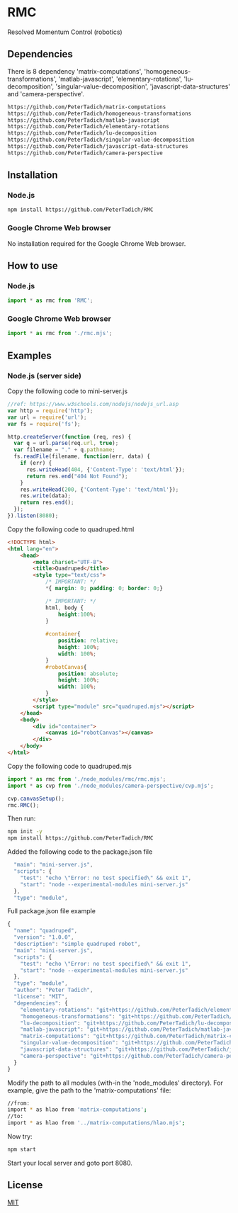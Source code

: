 # RMC
Resolved Momentum Control (robotics)

## Dependencies

There is 8 dependency 'matrix-computations', 'homogeneous-transformations', 'matlab-javascript', 'elementary-rotations', 'lu-decomposition', 'singular-value-decomposition', 'javascript-data-structures' and 'camera-perspective'.

```bash
https://github.com/PeterTadich/matrix-computations
https://github.com/PeterTadich/homogeneous-transformations
https://github.com/PeterTadich/matlab-javascript
https://github.com/PeterTadich/elementary-rotations
https://github.com/PeterTadich/lu-decomposition
https://github.com/PeterTadich/singular-value-decomposition
https://github.com/PeterTadich/javascript-data-structures
https://github.com/PeterTadich/camera-perspective
```

## Installation

### Node.js

```bash
npm install https://github.com/PeterTadich/RMC
```

### Google Chrome Web browser

No installation required for the Google Chrome Web browser.

## How to use

### Node.js

```js
import * as rmc from 'RMC';
```

### Google Chrome Web browser

```js
import * as rmc from './rmc.mjs';
```

## Examples

### Node.js (server side)

Copy the following code to mini-server.js

```js
//ref: https://www.w3schools.com/nodejs/nodejs_url.asp
var http = require('http');
var url = require('url');
var fs = require('fs');

http.createServer(function (req, res) {
  var q = url.parse(req.url, true);
  var filename = "." + q.pathname;
  fs.readFile(filename, function(err, data) {
    if (err) {
      res.writeHead(404, {'Content-Type': 'text/html'});
      return res.end("404 Not Found");
    } 
    res.writeHead(200, {'Content-Type': 'text/html'});
    res.write(data);
    return res.end();
  });
}).listen(8080); 
```

Copy the following code to quadruped.html

```html
<!DOCTYPE html>
<html lang="en">
    <head>
        <meta charset="UTF-8">
        <title>Quadruped</title>
        <style type="text/css">
            /* IMPORTANT: */
            *{ margin: 0; padding: 0; border: 0;}

            /* IMPORTANT: */
            html, body {
                height:100%;
            }
            
            #container{
                position: relative;
                height: 100%;
                width: 100%;
            }
            #robotCanvas{
                position: absolute;
                height: 100%;
                width: 100%;
            }
        </style>
        <script type="module" src="quadruped.mjs"></script>
    </head>
    <body>
        <div id="container">
            <canvas id="robotCanvas"></canvas>
        </div>
    </body>
</html>
```

Copy the following code to quadruped.mjs

```js
import * as rmc from './node_modules/rmc/rmc.mjs';
import * as cvp from './node_modules/camera-perspective/cvp.mjs';

cvp.canvasSetup();
rmc.RMC();
```

Then run:

```bash
npm init -y
npm install https://github.com/PeterTadich/RMC
```

Added the following code to the package.json file

```js
  "main": "mini-server.js",
  "scripts": {
    "test": "echo \"Error: no test specified\" && exit 1",
    "start": "node --experimental-modules mini-server.js"
  },
  "type": "module",
```

Full package.json file example

```js
{
  "name": "quadruped",
  "version": "1.0.0",
  "description": "simple quadruped robot",
  "main": "mini-server.js",
  "scripts": {
    "test": "echo \"Error: no test specified\" && exit 1",
    "start": "node --experimental-modules mini-server.js"
  },
  "type": "module",
  "author": "Peter Tadich",
  "license": "MIT",
  "dependencies": {
    "elementary-rotations": "git+https://github.com/PeterTadich/elementary-rotations.git",
    "homogeneous-transformations": "git+https://github.com/PeterTadich/homogeneous-transformations.git",
    "lu-decomposition": "git+https://github.com/PeterTadich/lu-decomposition.git",
    "matlab-javascript": "git+https://github.com/PeterTadich/matlab-javascript.git",
    "matrix-computations": "git+https://github.com/PeterTadich/matrix-computations.git",
    "singular-value-decomposition": "git+https://github.com/PeterTadich/singular-value-decomposition.git",
    "javascript-data-structures": "git+https://github.com/PeterTadich/javascript-data-structures.git",
    "camera-perspective": "git+https://github.com/PeterTadich/camera-perspective.git"
  }
}
```

Modify the path to all modules (with-in the 'node_modules' directory). For example, give the path to the 'matrix-computations' file:

```bash
//from:
import * as hlao from 'matrix-computations';
//to:
import * as hlao from '../matrix-computations/hlao.mjs';
```

Now try:

```bash
npm start
```

Start your local server and goto port 8080.

## License

[MIT](LICENSE)